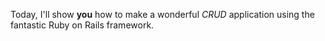 Today, I'll show **you** how to make a wonderful *CRUD* application using the fantastic Ruby on Rails framework. 